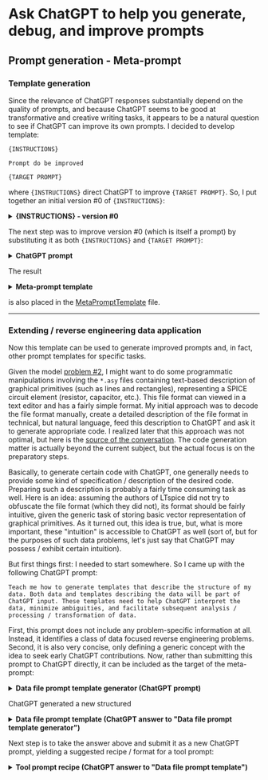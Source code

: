 # Ask ChatGPT to help you generate, debug, and improve prompts

## Prompt generation - Meta-prompt

### Template generation

Since the relevance of ChatGPT responses substantially depend on the quality of prompts, and because ChatGPT seems to be good at  transformative and creative writing tasks, it appears to be a natural question to see if ChatGPT can improve its own prompts. I decided to develop template:

```
{INSTRUCTIONS}

Prompt do be improved

{TARGET PROMPT}
```

where `{INSTRUCTIONS}` direct ChatGPT to improve `{TARGET PROMPT}`. So, I put together an initial version #0 of `{INSTRUCTIONS}`:

<details>
<summary><b>{INSTRUCTIONS} - version #0</b></summary>  

```
Help me improve the following ChatGPT prompt. I want to make sure that I
- communicate my task / question / request to ChatGPT as clear as possible;
- resolve any ambiguities;
- provide sufficient details to generate a relevant answer;
- encourage ChatGPT to ask clarifying questions to further improve results;
- instruct ChatGPT to re-read the prompt and reflect on it before producing the answer to see if the question may include issues that make the question unanswerable directly, such as:
    - false premises / factual errors (misleading or loaded questions),
      Example: "Why are all cats black?"
      Example:  "Who was the first person to land on Mars?"
    - logical fallacies / contradictions,
      Example: "What kind of triangle has two right angles?"
    - insufficient information / lack of details or scope,
      Example: "Explain everything about physics."
    - vague or ambiguous information
      Example: "What is the best?"
    - nonsensical constructs
      Example: "What is the square root of happiness?"
- instruct ChatGPT to provide feedback / reflection on the problematic question instead of trying to generate a direct answer.
```  
</details>

The next step was to improve version #0 (which is itself a prompt) by substituting it as both `{INSTRUCTIONS}` and `{TARGET PROMPT}`:

<details>
<summary><b>ChatGPT prompt</b></summary>  
Help me improve the following ChatGPT prompt. I want to make sure that I
- communicate my task / question / request to ChatGPT as clear as possible;
- resolve any ambiguities;
- provide sufficient details to generate a relevant answer;
- encourage ChatGPT to ask clarifying questions to further improve results;
- instruct ChatGPT to re-read the prompt and reflect on it before producing the answer to see if the question may include issues that make the question unanswerable directly, such as:
    - false premises / factual errors (misleading or loaded questions),
      Example: "Why are all cats black?"
      Example:  "Who was the first person to land on Mars?"
    - logical fallacies / contradictions,
      Example: "What kind of triangle has two right angles?"
    - insufficient information / lack of details or scope,
      Example: "Explain everything about physics."
    - vague or ambiguous information
      Example: "What is the best?"
    - nonsensical constructs
      Example: "What is the square root of happiness?"
- instruct ChatGPT to provide feedback / reflection on the problematic question instead of trying to generate a direct answer.

#### Prompt to be improved

Help me improve the following ChatGPT prompt. I want to make sure that I
- communicate my task / question / request to ChatGPT as clear as possible;
- resolve any ambiguities;
- provide sufficient details to generate a relevant answer;
- encourage ChatGPT to ask clarifying questions to further improve results;
- instruct ChatGPT to re-read the prompt and reflect on it before producing the answer to see if the question may include issues that make the question unanswerable directly, such as:
    - false premises / factual errors (misleading or loaded questions),
      Example: "Why are all cats black?"
      Example:  "Who was the first person to land on Mars?"
    - logical fallacies / contradictions,
      Example: "What kind of triangle has two right angles?"
    - insufficient information / lack of details or scope,
      Example: "Explain everything about physics."
    - vague or ambiguous information
      Example: "What is the best?"
    - nonsensical constructs
      Example: "What is the square root of happiness?"
- instruct ChatGPT to provide feedback / reflection on the problematic question instead of trying to generate a direct answer.
</details>

The result

<details>
<summary><b>Meta-prompt template</b></summary>  

Help me improve this ChatGPT prompt ("Prompt to be improved" below) to ensure it achieves the following objectives:

1. **Clarity of Task or Request:**   
    - Clearly communicate the intended task, question, or request to ChatGPT in a precise and unambiguous manner.
2. **Resolution of Ambiguities:**
    - Eliminate potential misunderstandings by providing all necessary context, details, and scope to support a relevant and specific response.
3. **Detailed Input:**
    - Include sufficient information to guide ChatGPT’s response effectively, minimizing the need for assumptions or misinterpretation.
4. **Encouragement for Clarification:**
    - Prompt ChatGPT to ask clarifying questions if the input is incomplete, unclear, or likely to lead to suboptimal results.
5. **Re-Reading and Reflection:**
    - Instruct ChatGPT to carefully re-read the prompt before answering, ensuring it identifies and reflects on issues that could impede a direct or meaningful response. These issues may include:
        - **False Premises or Factual Errors:**  
            Examples:
            - "Why are all cats black?" (Incorrect assumption)
            - "Who was the first person to land on Mars?" (Factually incorrect event)
        - **Logical Fallacies or Contradictions:**  
            Example: "What kind of triangle has two right angles?" (Geometric impossibility)
        - **Insufficient Details or Scope:**  
            Example: "Explain everything about physics." (Overly broad)
        - **Vague or Ambiguous Information:**  
            Example: "What is the best?" (Unclear criteria)
        - **Nonsensical Constructs:**  
            Example: "What is the square root of happiness?" (Conceptual inconsistency)
6. **Feedback on Problematic Questions:**
    - Instruct ChatGPT to provide constructive feedback or reflection on problematic aspects of the prompt instead of attempting to generate a direct answer when such issues are detected.

**Final Request:** Please ensure the improved version of this prompt is optimized to encourage thoughtful, structured, and actionable responses from ChatGPT. Provide feedback on whether this revised version meets the stated objectives or suggest further refinements to improve it.

#### Prompt to be improved

`{TARGET PROMPT}`
</details>

 is also placed in the [MetaPromptTemplate] file.

---

### Extending / reverse engineering data application

Now this template can be used to generate improved prompts and, in fact, other prompt templates for specific tasks.

Given the model [problem #2][], I might want to do some programmatic manipulations involving the `*.asy` files containing text-based description of graphical primitives (such as lines and rectangles), representing a SPICE circuit element (resistor, capacitor, etc.). This file format can viewed in a text editor and has a fairly simple format. My initial approach was to decode the file format manually, create a detailed description of the file format in technical, but natural language, feed this description to ChatGPT and ask it to generate appropriate code. I realized later that this approach was not optimal, but here is the [source of the conversation][Graphical Primitives Design]. The code generation matter is actually beyond the current subject, but the actual focus is on the preparatory steps.

Basically, to generate certain code with ChatGPT, one generally needs to provide some kind of specification / description of the desired code. Preparing such a description is probably a fairly time consuming task as well. Here is an idea: assuming the authors of LTspice did not try to obfuscate the file format (which they did not), its format should be fairly intuitive, given the generic task of storing basic vector representation of graphical primitives. As it turned out, this idea is true, but, what is more important, these "intuition" is accessible to ChatGPT as well (sort of, but for the purposes of such data problems, let's just say that ChatGPT may possess / exhibit certain intuition).

But first things first: I needed to start somewhere. So I came up with the following ChatGPT prompt:

```
Teach me how to generate templates that describe the structure of my data. Both data and templates describing the data will be part of ChatGPT input. These templates need to help ChatGPT interpret the data, minimize ambiguities, and facilitate subsequent analysis / processing / transformation of data.
```

First, this prompt does not include any problem-specific information at all. Instead, it identifies a class of data focused reverse engineering problems. Second, it is also very concise, only defining a generic concept with the idea to seek early ChatGPT contributions. Now, rather than submitting this prompt to ChatGPT directly, it can be included as the target of the meta-prompt:

<details>
<summary><b>Data file prompt template generator (ChatGPT prompt)</b></summary>  

Help me improve this ChatGPT prompt ("Prompt to be improved" below) to ensure it achieves the following objectives:

1. **Clarity of Task or Request:**   
    - Clearly communicate the intended task, question, or request to ChatGPT in a precise and unambiguous manner.
2. **Resolution of Ambiguities:**
    - Eliminate potential misunderstandings by providing all necessary context, details, and scope to support a relevant and specific response.
3. **Detailed Input:**
    - Include sufficient information to guide ChatGPT’s response effectively, minimizing the need for assumptions or misinterpretation.
4. **Encouragement for Clarification:**
    - Prompt ChatGPT to ask clarifying questions if the input is incomplete, unclear, or likely to lead to suboptimal results.
5. **Re-Reading and Reflection:**
    - Instruct ChatGPT to carefully re-read the prompt before answering, ensuring it identifies and reflects on issues that could impede a direct or meaningful response. These issues may include:
        - **False Premises or Factual Errors:**  
            Examples:
            - "Why are all cats black?" (Incorrect assumption)
            - "Who was the first person to land on Mars?" (Factually incorrect event)
        - **Logical Fallacies or Contradictions:**  
            Example: "What kind of triangle has two right angles?" (Geometric impossibility)
        - **Insufficient Details or Scope:**  
            Example: "Explain everything about physics." (Overly broad)
        - **Vague or Ambiguous Information:**  
            Example: "What is the best?" (Unclear criteria)
        - **Nonsensical Constructs:**  
            Example: "What is the square root of happiness?" (Conceptual inconsistency)
6. **Feedback on Problematic Questions:**
    - Instruct ChatGPT to provide constructive feedback or reflection on problematic aspects of the prompt instead of attempting to generate a direct answer when such issues are detected.

**Final Request:** Please ensure the improved version of this prompt is optimized to encourage thoughtful, structured, and actionable responses from ChatGPT. Provide feedback on whether this revised version meets the stated objectives or suggest further refinements to improve it.

#### Prompt to be improved

Teach me how to generate templates that describe the structure of my data. Both data and templates describing the data will be part of ChatGPT input. These templates need to help ChatGPT interpret the data, minimize ambiguities, and facilitate subsequent analysis / processing / transformation of data.

</details>

ChatGPT generated a new structured 

<details>
<summary><b>Data file prompt template (ChatGPT answer to "Data file prompt template generator")</b></summary>  

Teach me how to create templates that effectively describe the structure of my data for use in ChatGPT inputs. These templates should achieve the following:

1. **Clarity and Precision:**
   - Clearly define the structure, format, and content of the data, ensuring that ChatGPT can interpret it without ambiguity.
   - Include examples of both the data and corresponding templates to illustrate the intended structure and purpose.

2. **Minimization of Ambiguities:**
   - Anticipate potential misunderstandings and provide specific guidance on how to format data fields, relationships, and categories.
   - Clarify any terms, abbreviations, or domain-specific concepts used in the data or template.

3. **Optimization for Processing and Analysis:**
   - Design templates to facilitate subsequent data analysis, transformation, and processing tasks.  
   - Ensure that the templates are adaptable to various scenarios and maintain consistency across different data inputs.

4. **Encouragement for ChatGPT Clarification:**
   - Prompt ChatGPT to ask clarifying questions if the provided data or templates are incomplete, unclear, or likely to lead to errors in interpretation or processing.

5. **Critical Review and Reflection:**
   - Request ChatGPT to carefully review the templates and data structure, ensuring they meet the stated objectives and identifying any potential issues. Such issues may include:
       - Ambiguities or insufficient details in the data description.
       - Logical inconsistencies or conflicting instructions.
       - Overly broad or vague template fields.
       - Examples or use cases that do not align with the intended structure.

6. **Feedback and Suggestions for Improvement:**
   - Instruct ChatGPT to provide constructive feedback on the templates and suggest ways to improve clarity, functionality, or adaptability for various use cases.

**Additional Context:** 
Provide guidance on how to:
   - Define hierarchical relationships in the data.
   - Specify optional and required fields.
   - Address data types (e.g., text, numbers, dates).
   - Include metadata or annotations to enhance interpretability.

**Final Request:** Please ensure the resulting instructions and templates are actionable, clear, and suitable for use in different contexts. Reflect on whether the guidance provided meets these criteria and suggest refinements where necessary.

---

</details>

Next step is to take the answer above and submit it as a new ChatGPT prompt, yielding a suggested recipe / format for a tool prompt:

<details>
<summary><b>Tool prompt recipe (ChatGPT answer to "Data file prompt template")</b></summary>  

To create templates that effectively describe the structure of your data for use in ChatGPT inputs, follow these comprehensive steps. Each step ensures clarity, minimizes ambiguities, optimizes processing, and encourages critical reflection and improvement.

---
#### **Step 1: Define a General Template Framework**
A general template structure should include the following:
1. **Title/Name:** A brief, descriptive name for the template.
2. **Purpose:** A short explanation of the template's intended use.
3. **Field Definitions:** Clearly define each field, including:
   - **Name**
   - **Description**
   - **Data Type** (e.g., text, number, date)
   - **Format** (if applicable, e.g., `YYYY-MM-DD` for dates)
   - **Required/Optional** Status
4. **Relationships and Hierarchies:** Indicate any relationships between fields.
5. **Examples:** Provide well-structured examples to clarify how data should look.
6. **Clarifications and Notes:** Address potential ambiguities or edge cases.
7. **Feedback Prompts:** Include explicit instructions for ChatGPT to identify potential issues or suggest improvements.

---
#### **Step 2: Template Example**
##### Template Name: **Customer Profile Data**
**Purpose:** This template defines the structure for storing customer information to enable personalized recommendations.

---
##### **Field Definitions:**

| **Field**         | **Description**                        | **Data Type** | **Format**         | **Required** |
| ----------------- | -------------------------------------- | ------------- | ------------------ | ------------ |
| `CustomerID`      | A unique identifier for the customer   | Integer       | N/A                | Yes          |
| `FirstName`       | Customer's first name                  | Text          | N/A                | Yes          |
| `LastName`        | Customer's last name                   | Text          | N/A                | Yes          |
| `Email`           | Customer's email address               | Text          | Valid email format | Yes          |
| `DateOfBirth`     | Customer's date of birth               | Date          | `YYYY-MM-DD`       | Optional     |
| `PurchaseHistory` | List of past purchases by the customer | Array         | See nested format  | Optional     |
| `VIPStatus`       | Whether the customer is a VIP          | Boolean       | `true` or `false`  | Optional     |

---
##### **Relationships and Hierarchies:**
- The `PurchaseHistory` field contains a nested structure:
    - Each entry includes:
      - `PurchaseID` (Integer): Unique ID for the purchase.
      - `Date` (Date): Date of purchase in `YYYY-MM-DD` format.
      - `Amount` (Float): Total amount spent.

---
##### **Examples:**

**Input Example 1 (Complete Data):**
```json
{
  "CustomerID": 12345,
  "FirstName": "John",
  "LastName": "Doe",
  "Email": "john.doe@example.com",
  "DateOfBirth": "1985-06-15",
  "PurchaseHistory": [
    {
      "PurchaseID": 9876,
      "Date": "2023-07-12",
      "Amount": 129.99
    },
    {
      "PurchaseID": 9877,
      "Date": "2023-08-02",
      "Amount": 79.50
    }
  ],
  "VIPStatus": true
}
```

**Input Example 2 (Minimal Data):**
```json
{
  "CustomerID": 67890,
  "FirstName": "Jane",
  "LastName": "Smith",
  "Email": "jane.smith@example.com"
}
```

---
##### **Clarifications and Notes:**
- `CustomerID` must always be unique.
- Ensure emails are validated before input.
- If `DateOfBirth` is omitted, age-related recommendations will not be possible.
- For `PurchaseHistory`, omit the field entirely if there are no purchases.

---
##### **Feedback Prompts for ChatGPT:**
1. Are there any ambiguous fields in this template?
2. Is the nested structure for `PurchaseHistory` clear and practical for analysis?
3. Do the examples align with the field definitions and purpose of the template?
4. Are there potential improvements for adaptability across different domains?

---
#### **Step 3: Anticipate Potential Ambiguities**
To minimize confusion:
- Clearly specify optional vs. required fields.
- Define data types and formats explicitly.
- Explain hierarchical relationships in detail.
- Provide notes on domain-specific terms or abbreviations (e.g., VIP, Array).

---
#### **Step 4: Optimize for Processing and Analysis**
- Ensure fields are standardized for easy parsing (e.g., use ISO formats for dates).
- Use consistent naming conventions.
- Include metadata if necessary (e.g., `CreatedBy`, `LastUpdated`).

---
#### **Step 5: Critical Review**
**Checklist for Review:**
- Are all fields clearly defined?
- Do examples match the intended format?
- Are edge cases accounted for (e.g., missing data)?
- Is the structure optimized for the intended purpose?

---
#### **Step 6: Request Feedback from ChatGPT**
Use prompts to get ChatGPT’s insights:
- "Does this template sufficiently clarify the data structure?"
- "What improvements can you suggest for these examples?"
- "Are there any logical inconsistencies in the template?"

---
#### **Step 7: Iterative Refinement**
Refine the template based on feedback and ensure it’s adaptable for new scenarios or datasets.

</details>

<!-- References -->

[MetaPromptTemplate]: https://github.com/pchemguy/ChatGPTExploratoryPrompting/blob/main/Technical/MetaPromptTemplate.md
[problem #2]: https://github.com/pchemguy/ChatGPTExploratoryPrompting/blob/main/README.md#2-ltspice-symbol-and-circuit-parsers
[Graphical Primitives Design]: https://chatgpt.com/share/676feb60-7df8-8004-b9e2-953d9b14f7c6